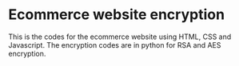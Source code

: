 # Ecommerce website encryption
This is the codes for the ecommerce website using HTML, CSS and Javascript. The encryption codes are in python for RSA and AES encryption. 
